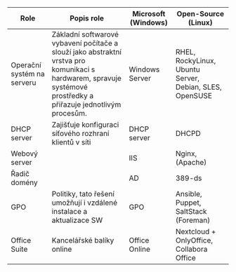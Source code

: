
| Role | Popis role | Microsoft (Windows) | Open-Source (Linux) |
| ---- | ---------- | ------------------- | ------------------- |
| Operační systém na serveru  | Základní softwarové vybavení počítače a slouží jako abstraktní vrstva pro komunikaci s hardwarem, spravuje systémové prostředky a přiřazuje jednotlivým procesům. | Windows Server | RHEL, RockyLinux, Ubuntu Server, Debian, SLES, OpenSUSE |
| DHCP server | Zajišťuje konfiguraci síťového rozhraní klientů v síti | DHCP server | DHCPD |
| Webový server | | IIS | Nginx, (Apache) |
| Řadič domény | | AD | 389-ds |
| GPO | Politiky, tato řešení umožňují i vzdálené instalace a aktualizace SW | GPO | Ansible, Puppet, SaltStack (Foreman) |
| Office Suite | Kancelářské balíky online | Office Online | Nextcloud + OnlyOffice, Collabora Office |
